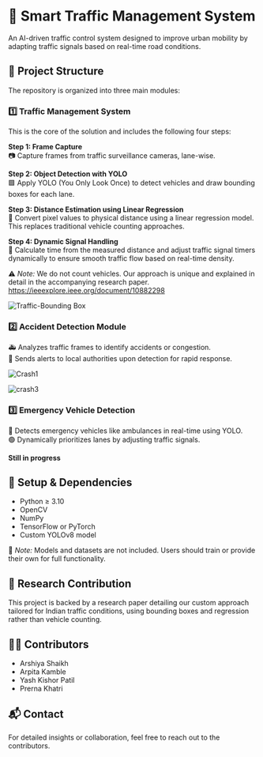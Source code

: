# 🚦 Smart Traffic Management System

An AI-driven traffic control system designed to improve urban mobility by adapting traffic signals based on real-time road conditions.


## 📁 Project Structure

The repository is organized into three main modules:

### 1️⃣ Traffic Management System
This is the core of the solution and includes the following four steps:


**Step 1: Frame Capture**  
📷 Capture frames from traffic surveillance cameras, lane-wise.

**Step 2: Object Detection with YOLO**  
🟩 Apply YOLO (You Only Look Once) to detect vehicles and draw bounding boxes for each lane.

**Step 3: Distance Estimation using Linear Regression**  
📏 Convert pixel values to physical distance using a linear regression model. This replaces traditional vehicle counting approaches.

**Step 4: Dynamic Signal Handling**  
🚦 Calculate time from the measured distance and adjust traffic signal timers dynamically to ensure smooth traffic flow based on real-time density.

⚠️ *Note:* We do not count vehicles. Our approach is unique and explained in detail in the accompanying research paper.
https://ieeexplore.ieee.org/document/10882298

![Traffic-Bounding Box](https://github.com/user-attachments/assets/35d56d5d-2506-4ac3-b27f-6fc97cb46765)


### 2️⃣ Accident Detection Module

🚑 Analyzes traffic frames to identify accidents or congestion.  
📡 Sends alerts to local authorities upon detection for rapid response.

![Crash1](https://github.com/user-attachments/assets/4225e608-dad5-4eae-9885-0afcde67b49e)

![crash3](https://github.com/user-attachments/assets/c456e320-4aef-42f9-9bcf-2b8471286abf)


### 3️⃣ Emergency Vehicle Detection

🚨 Detects emergency vehicles like ambulances in real-time using YOLO.  
🟢 Dynamically prioritizes lanes by adjusting traffic signals.

**Still in progress**

## 🔧 Setup & Dependencies
- Python ≥ 3.10  
- OpenCV  
- NumPy  
- TensorFlow or PyTorch  
- Custom YOLOv8 model

📌 *Note:* Models and datasets are not included. Users should train or provide their own for full functionality.


## 📜 Research Contribution

This project is backed by a research paper detailing our custom approach tailored for Indian traffic conditions, using bounding boxes and regression rather than vehicle counting.

## 👩‍💻 Contributors

- Arshiya Shaikh  
- Arpita Kamble 
- Yash Kishor Patil
- Prerna Khatri  

## 📬 Contact

For detailed insights or collaboration, feel free to reach out to the contributors.


